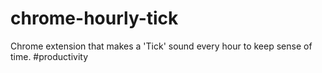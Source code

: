 # chrome-hourly-tick
Chrome extension that makes a 'Tick' sound every hour to keep sense of time. #productivity
